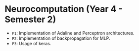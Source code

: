 # Neurocomputation (Year 4 - Semester 2)

- `P1`: Implementation of Adaline and Perceptron architectures.
- `P2`: Implementation of backpropagation for MLP.
- `P3`: Usage of keras.